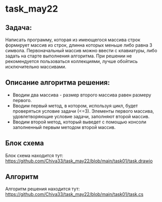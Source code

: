 # task_may22
## Задача:
Написать программу, которая из имеющегося массива строк формирует массив из строк, длинна которых меньше либо равна 3 символа.
Первоначальный массив можно ввести с клавиатуры, либо задать на старте выполнения алгоритма.
При решении не рекомендуется пользоваться коллекциями, лучше обойтись исключительно массивами.
## Описание алгоритма решения:
- Вводим два массива - размер второго массива равен размеру первого.
- Вводим первый метод, в котором, используя цикл, будет проверяться условие задачи (<=3). Элементы первого массива, удовлетворяющие условие задачи, заполняют второй массив.
- Вводим второй метод, который выведет с помощью консоли заполненный первым методом второй массив.
## Блок схема
Блок схема находится тут: https://github.com/Chiva33/task_may22/blob/main/task01/task.drawio
## Алгоритм
Алгоритм решения находится тут: https://github.com/Chiva33/task_may22/blob/main/task01/task.cs

